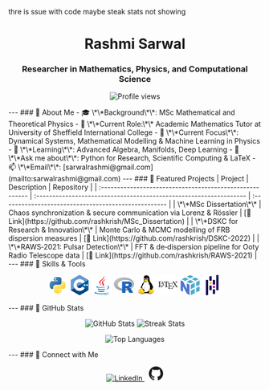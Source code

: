 thre is ssue with code maybe steak stats not showing

<!-- ===== PROFILE HEADER ===== -->
<h1 align="center">Rashmi Sarwal</h1>
<h3 align="center">Researcher in Mathematics, Physics, and Computational Science</h3>
<p align="center">
  <img src="https://komarev.com/ghpvc/?username=rashkrish&label=Profile%20views&color=0e75b6&style=flat" alt="Profile views" />
</p>
---
### 🔹 About Me
- 🎓 \*\*Background\*\*: MSc Mathematical and Theoretical Physics
- 💼  \*\*Current Role:\*\* Academic Mathematics Tutor at University of Sheffield International College  
- 🔭 \*\*Current Focus\*\*: Dynamical Systems, Mathematical Modelling & Machine Learning in Physics  
- 🌱 \*\*Learning\*\*: Advanced Algebra, Manifolds, Deep Learning  
- 💬 \*\*Ask me about\*\*: Python for Research, Scientific Computing & LaTeX  
- 📫 \*\*Email\*\*: [sarwalrashmi@gmail.com](mailto:sarwalrashmi@gmail.com)  
---
### 🔹 Featured Projects
| Project                                                  | Description                                                        | Repository                                           |
| :------------------------------------------------------- | :----------------------------------------------------------------- | :--------------------------------------------------- |
| \*\*MSc Dissertation\*\*                                     | Chaos synchronization & secure communication via Lorenz & Rössler | [🔗 Link](https://github.com/rashkrish/MSc_Dissertation) |
| \*\*DSKC for Research & Innovation\*\*                       | Monte Carlo & MCMC modelling of FRB dispersion measures           | [🔗 Link](https://github.com/rashkrish/DSKC-2022)       |
| \*\*RAWS‑2021: Pulsar Detection\*\*                          | FFT & de‑dispersion pipeline for Ooty Radio Telescope data         | [🔗 Link](https://github.com/rashkrish/RAWS-2021)       |
---
### 🔹 Skills & Tools
<p align="center">
  <img src="https://raw.githubusercontent.com/devicons/devicon/master/icons/python/python-original.svg" width="40" alt="Python" />
  <img src="https://raw.githubusercontent.com/devicons/devicon/master/icons/cplusplus/cplusplus-original.svg" width="40" alt="C++" />
  <img src="https://raw.githubusercontent.com/devicons/devicon/master/icons/java/java-original.svg" width="40" alt="Java" />
  <img src="https://raw.githubusercontent.com/devicons/devicon/master/icons/r/r-original.svg" width="40" alt="R" />
  <img src="https://raw.githubusercontent.com/devicons/devicon/master/icons/linux/linux-original.svg" width="40" alt="Linux" />
  <img src="https://raw.githubusercontent.com/devicons/devicon/master/icons/latex/latex-original.svg" width="40" alt="LaTeX" />
  <img src="https://raw.githubusercontent.com/devicons/devicon/master/icons/numpy/numpy-original.svg" width="40" alt="NumPy" />
  <img src="https://raw.githubusercontent.com/devicons/devicon/master/icons/pandas/pandas-original.svg" width="40" alt="Pandas" />
</p>
---
### 🔹 GitHub Stats
<p align="center">
  <img src="https://github-readme-stats.vercel.app/api?username=rashkrish&show\_icons=true&theme=blueberry" alt="GitHub Stats" width="48%" />
  <img src="https://github-readme-streak-stats.herokuapp.com/?user=rashkrish&theme=blueberry" alt="Streak Stats" width="48%" />
</p>
<p align="center">
  <img src="https://github-readme-stats.vercel.app/api/top-langs?username=rashkrish&layout=compact&theme=blueberry" alt="Top Languages" />
</p>
---
### 🔹 Connect with Me
<p align="center">
  <a href="https://www.linkedin.com/in/rashmi-s-454175190/" target="\_blank">
    <img src="https://raw.githubusercontent.com/rahuldkjain/github-profile-readme-generator/master/src/images/icons/Social/linked-in-alt.svg" width="30" alt="LinkedIn" />
  </a>
  &nbsp;
  <a href="https://github.com/rashkrish" target="\_blank">
    <img src="https://raw.githubusercontent.com/devicons/devicon/master/icons/github/github-original.svg" width="30" alt="GitHub" />
  </a>
</p>
